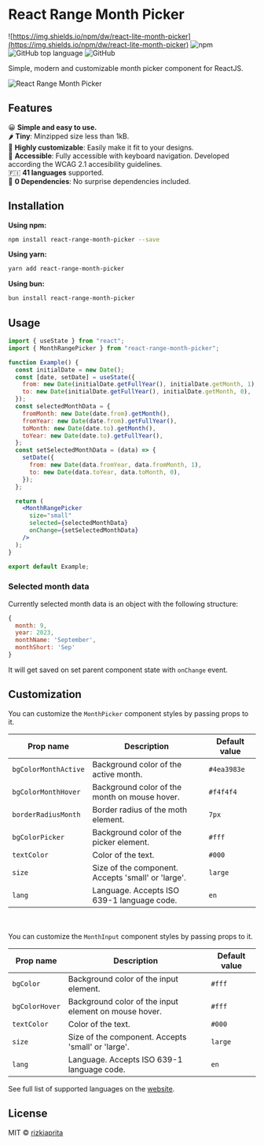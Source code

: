 # React Range Month Picker

![https://img.shields.io/npm/dw/react-lite-month-picker](https://img.shields.io/npm/dw/react-lite-month-picker) ![npm](https://img.shields.io/npm/v/react-lite-month-picker) ![GitHub top language](https://img.shields.io/github/languages/top/henripar/react-lite-month-picker) ![GitHub](https://img.shields.io/github/license/henripar/react-lite-month-picker)

Simple, modern and customizable month picker component for ReactJS.

![React Range Month Picker](https://www.react-lite-month-picker.dev/header-cover.png)

## Features

&#128512; **Simple and easy to use.**  
&#127798; **Tiny**: Minzipped size less than 1kB.  
&#129473; **Highly customizable**: Easily make it fit to your designs.  
&#128197; **Accessible**: Fully accessible with keyboard navigation. Developed according the WCAG 2.1 accesibility guidelines.  
🇫🇮 **41 languages** supported.  
&#128683; **0 Dependencies**: No surprise dependencies included.

## Installation

**Using npm:**

```bash
npm install react-range-month-picker --save
```

**Using yarn:**

```bash
yarn add react-range-month-picker
```

**Using bun:**

```bash
bun install react-range-month-picker
```

## Usage

```jsx
import { useState } from "react";
import { MonthRangePicker } from "react-range-month-picker";

function Example() {
  const initialDate = new Date();
  const [date, setDate] = useState({
    from: new Date(initialDate.getFullYear(), initialDate.getMonth, 1),
    to: new Date(initialDate.getFullYear(), initialDate.getMonth, 0),
  });
  const selectedMonthData = {
    fromMonth: new Date(date.from).getMonth(),
    fromYear: new Date(date.from).getFullYear(),
    toMonth: new Date(date.to).getMonth(),
    toYear: new Date(date.to).getFullYear(),
  };
  const setSelectedMonthData = (data) => {
    setDate({
      from: new Date(data.fromYear, data.fromMonth, 1),
      to: new Date(data.toYear, data.toMonth, 0),
    });
  };

  return (
    <MonthRangePicker
      size="small"
      selected={selectedMonthData}
      onChange={setSelectedMonthData}
    />
  );
}

export default Example;
```

### Selected month data

Currently selected month data is an object with the following structure:

```js
{
  month: 9,
  year: 2023,
  monthName: 'September',
  monthShort: 'Sep'
}
```

It will get saved on set parent component state with `onChange` event.

## Customization

You can customize the `MonthPicker` component styles by passing props to it.

| Prop name            | Description                                        | Default value |
| -------------------- | -------------------------------------------------- | ------------- |
| `bgColorMonthActive` | Background color of the active month.              | `#4ea3983e`   |
| `bgColorMonthHover`  | Background color of the month on mouse hover.      | `#f4f4f4`     |
| `borderRadiusMonth`  | Border radius of the moth element.                 | `7px`         |
| `bgColorPicker `     | Background color of the picker element.            | `#fff`        |
| `textColor`          | Color of the text.                                 | `#000`        |
| `size`               | Size of the component. Accepts 'small' or 'large'. | `large`       |
| `lang`               | Language. Accepts ISO 639-1 language code.         | `en`          |

\
\
You can customize the `MonthInput` component styles by passing props to it.

| Prop name      | Description                                           | Default value |
| -------------- | ----------------------------------------------------- | ------------- |
| `bgColor`      | Background color of the input element.                | `#fff`        |
| `bgColorHover` | Background color of the input element on mouse hover. | `#fff`        |
| `textColor`    | Color of the text.                                    | `#000`        |
| `size`         | Size of the component. Accepts 'small' or 'large'.    | `large`       |
| `lang`         | Language. Accepts ISO 639-1 language code.            | `en`          |

See full list of supported languages on the [website](https://www.react-lite-month-picker.dev/).

## License

MIT © [rizkiaprita](https://aprita.web.id)
